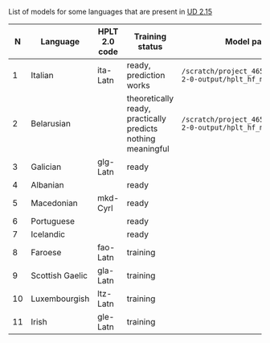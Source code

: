 List of models for some languages that are present in [UD 2.15](https://universaldependencies.org/#download) 

| N  |Language|HPLT 2.0 code| Training status                                              | Model path                                                                    |
|----|--------|-------------|--------------------------------------------------------------|-------------------------------------------------------------------------------|
| 1  |Italian|ita-Latn| ready, prediction works                                      | `/scratch/project_465001386/hplt-2-0-output/hplt_hf_models/itaL/` |
| 2  |Belarusian| | theoretically ready, practically predicts nothing meaningful | `/scratch/project_465001386/hplt-2-0-output/hplt_hf_models/belC/` |
| 3  |Galician|glg-Latn| ready                                                        |                                                                               |
| 4  |Albanian| | ready                                                        |                                                                               |
| 5  |Macedonian|mkd-Cyrl| ready                                                        |                                                                               |
| 6  |Portuguese| | ready                                                        |                                                                               |
| 7  |Icelandic| | ready                                                        |                                                                               |
| 8  |Faroese|fao-Latn| training                                                     |                                                                               |
| 9  |Scottish Gaelic|gla-Latn| training                                                     | |
| 10 |Luxembourgish|ltz-Latn| training                                                     | |
|11| Irish| gle-Latn| training                                                     | |